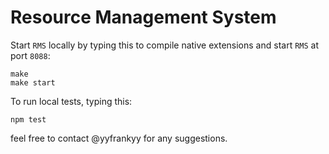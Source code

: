 Resource Management System
==========================

Start `RMS` locally by typing this to compile native extensions and
 start `RMS` at port `8088`:

    make
    make start

To run local tests, typing this:

    npm test

feel free to contact @yyfrankyy for any suggestions.

